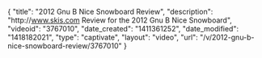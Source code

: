 {
    "title": "2012 Gnu B Nice Snowboard Review",
    "description": "http:\/\/www.skis.com Review for the 2012 Gnu B Nice Snowboard",
    "videoid": "3767010",
    "date_created": "1411361252",
    "date_modified": "1418182021",
    "type": "captivate",
    "layout": "video",
    "url": "\/v\/2012-gnu-b-nice-snowboard-review\/3767010"
}